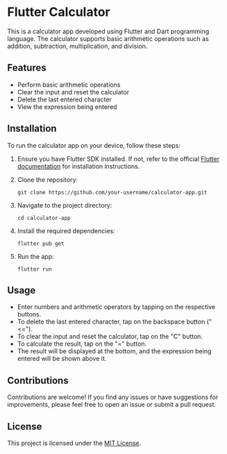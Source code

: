 # Flutter Calculator

This is a calculator app developed using Flutter and Dart programming language. The calculator supports basic arithmetic operations such as addition, subtraction, multiplication, and division.

## Features

- Perform basic arithmetic operations
- Clear the input and reset the calculator
- Delete the last entered character
- View the expression being entered

## Installation

To run the calculator app on your device, follow these steps:

1. Ensure you have Flutter SDK installed. If not, refer to the official [Flutter documentation](https://flutter.dev/docs/get-started/install) for installation instructions.

2. Clone the repository:

   ```
   git clone https://github.com/your-username/calculator-app.git
   ```

3. Navigate to the project directory:

   ```
   cd calculator-app
   ```

4. Install the required dependencies:

   ```
   flutter pub get
   ```

5. Run the app:

   ```
   flutter run
   ```

## Usage

- Enter numbers and arithmetic operators by tapping on the respective buttons.
- To delete the last entered character, tap on the backspace button ("<=").
- To clear the input and reset the calculator, tap on the "C" button.
- To calculate the result, tap on the "=" button.
- The result will be displayed at the bottom, and the expression being entered will be shown above it.

## Contributions

Contributions are welcome! If you find any issues or have suggestions for improvements, please feel free to open an issue or submit a pull request.

## License

This project is licensed under the [MIT License](LICENSE).
